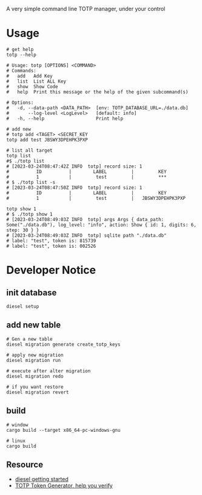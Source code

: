 A very simple command line TOTP manager, under your control

# Usage
```shell
# get help
totp --help

# Usage: totp [OPTIONS] <COMMAND>
# Commands:
#   add   Add Key
#   list  List ALL Key
#   show  Show Code
#   help  Print this message or the help of the given subcommand(s)

# Options:
#   -d, --data-path <DATA_PATH>  [env: TOTP_DATABASE_URL=./data.db]
#       --log-level <LogLevel>   [default: info]
#   -h, --help                   Print help

# add new 
# totp add <TAGET> <SECRET_KEY
totp add test JBSWY3DPEHPK3PXP

# list all target
totp list
#$ ./totp list
# [2023-03-24T08:47:42Z INFO  totp] record size: 1
#          ID          |        LABEL         |         KEY         
#          1           |         test         |         ***         
# $ ./totp list -s
# [2023-03-24T08:47:50Z INFO  totp] record size: 1
#          ID          |        LABEL         |         KEY         
#          1           |         test         |   JBSWY3DPEHPK3PXP  

totp show 1
# $ ./totp show 1
# [2023-03-24T08:49:03Z INFO  totp] args Args { data_path: Some("./data.db"), log_level: "info", action: Show { id: 1, digits: 6, step: 30 } }
# [2023-03-24T08:49:03Z INFO  totp] sqlite path "./data.db"
# label: "test", token is: 815739
# label: "test", token is: 002526

```

# Developer Notice 

## init database
```shell
diesel setup
```

## add new table
```shell
# Gen a new table
diesel migration generate create_totp_keys

# apply new migration
diesel migration run

# execute after alter migration
diesel migration redo

# if you want restore
diesel migration revert
```

## build
```shell
# window
cargo build --target x86_64-pc-windows-gnu

# linux 
cargo build
```

## Resource
* [diesel getting started](https://diesel.rs/guides/getting-started.html)
* [TOTP Token Generator, help you verify](https://totp.danhersam.com/)
